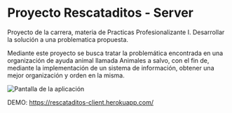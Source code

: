 Proyecto Rescataditos - Server
========
Proyecto de la carrera, materia de Practicas Profesionalizante I.
Desarrollar la solución a una problematica propuesta.

Mediante este proyecto se busca tratar la problemática encontrada en una organización
de ayuda animal llamada Animales a salvo, con el fin de, mediante la implementación de
un sistema de información, obtener una mejor organización y orden en la misma.

![Pantalla de la aplicación](https://media.discordapp.net/attachments/1010697101384106159/1045350595080495154/screenshot-rocks_3.png?width=1248&height=676)

DEMO: https://rescataditos-client.herokuapp.com/


